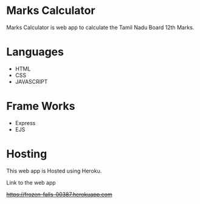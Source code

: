 
# Marks Calculator

Marks Calculator is web app to calculate the Tamil Nadu Board 12th Marks. 

# Languages
- HTML
- CSS
- JAVASCRIPT

# Frame Works

- Express
- EJS 

# Hosting 
 This web app is Hosted using Heroku. 
 
 Link to the web app 
 
 ~~https://frozen-falls-00387.herokuapp.com~~
